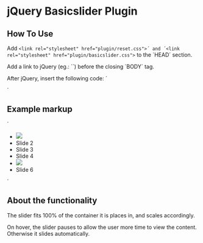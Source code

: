 # jQuery Basicslider Plugin

## How To Use
Add `<link rel="stylesheet" href="plugin/reset.css">´ and ´<link rel="stylesheet" href="plugin/basicslider.css">` to the ´HEAD´ section.

Add a link to jQuery (eg.: ´<script src="http://ajax.googleapis.com/ajax/libs/jquery/1.12.4/jquery.min.js"></script>´) before the closing ´BODY´ tag.

After jQuery, insert the following code:
´
<script>
  $(function() {
    $('#basic-slider').basicslider();
  });
</script>
´

## Example markup
´
<div id="basic-slider">
  <ul class="slides">
    <li class="slide"> <img src="http://fjordstudio.dk/assets/img/IMG_0316.jpg"> </li>
    <li class="slide">Slide 2</li>
    <li class="slide">Slide 3</li>
    <li class="slide">Slide 4</li>
    <li class="slide"><img src="http://fjordstudio.dk/assets/img/IMG_4400.jpg"></li>
    <li class="slide">Slide 6</li>
  </ul>
</div>
´

## About the functionality
The slider fits 100% of the container it is places in, and scales accordingly.

On hover, the slider pauses to allow the user more time to view the content. Otherwise it slides automatically.
